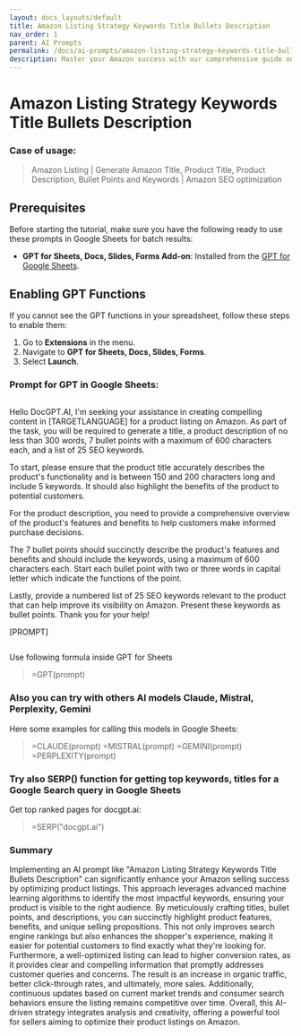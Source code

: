 ```yaml
---
layout: docs_layouts/default
title: Amazon Listing Strategy Keywords Title Bullets Description
nav_order: 1
parent: AI Prompts
permalink: /docs/ai-prompts/amazon-listing-strategy-keywords-title-bullets-description
description: Master your Amazon success with our comprehensive guide on Listing Strategy. Learn to optimize Keywords, craft compelling Titles and Bullets, and perfect your Description. Boost visibility, drive sales, and outperform competitors. Unlock the secrets of effective Amazon listings today!
---
```


# Amazon Listing Strategy Keywords Title Bullets Description

### Case of usage:
> Amazon Listing | Generate Amazon Title, Product Title, Product Description, Bullet Points and Keywords | Amazon SEO optimization

## Prerequisites

Before starting the tutorial, make sure you have the following ready to use these prompts in Google Sheets for batch results:

- **GPT for Sheets, Docs, Slides, Forms Add-on**: Installed from the [GPT for Google Sheets](https://workspace.google.com/u/0/marketplace/app/gpt_for_sheets_docs_forms_slides/466607203252).

## Enabling GPT Functions

If you cannot see the GPT functions in your spreadsheet, follow these steps to enable them:

1. Go to **Extensions** in the menu.
2. Navigate to **GPT for Sheets, Docs, Slides, Forms**.
3. Select **Launch**.


### Prompt for GPT in Google Sheets:
```shell
```
Hello DocGPT.AI, I'm seeking your assistance in creating compelling content in [TARGETLANGUAGE] for a product listing on Amazon. As part of the task, you will be required to generate a title, a product description of no less than 300 words, 7 bullet points with a maximum of 600 characters each, and a list of 25 SEO keywords.

To start, please ensure that the product title accurately describes the product's functionality and is between 150 and 200 characters long and include 5 keywords. It should also highlight the benefits of the product to potential customers.

For the product description, you need to provide a comprehensive overview of the product's features and benefits to help customers make informed purchase decisions.

The 7 bullet points should succinctly describe the product's features and benefits and should include the keywords, using a maximum of 600 characters each. Start each bullet point with two or three words in capital letter which indicate the functions of the point.

Lastly, provide a numbered list of 25 SEO keywords relevant to the product that can help improve its visibility on Amazon. Present these keywords as bullet points. Thank you for your help!

[PROMPT]
```
```

Use following formula inside GPT for Sheets
> =GPT(prompt)

### Also you can try with others AI models Claude, Mistral, Perplexity, Gemini
Here some examples for calling this models in Google Sheets:

> =CLAUDE(prompt)
> =MISTRAL(prompt)
> =GEMINI(prompt)
> =PERPLEXITY(prompt)


### Try also SERP() function for getting top keywords, titles for a Google Search query in Google Sheets

Get top ranked pages for docgpt.ai:

> =SERP("docgpt.ai")



### Summary
Implementing an AI prompt like "Amazon Listing Strategy Keywords Title Bullets Description" can significantly enhance your Amazon selling success by optimizing product listings. This approach leverages advanced machine learning algorithms to identify the most impactful keywords, ensuring your product is visible to the right audience. By meticulously crafting titles, bullet points, and descriptions, you can succinctly highlight product features, benefits, and unique selling propositions. This not only improves search engine rankings but also enhances the shopper's experience, making it easier for potential customers to find exactly what they're looking for. Furthermore, a well-optimized listing can lead to higher conversion rates, as it provides clear and compelling information that promptly addresses customer queries and concerns. The result is an increase in organic traffic, better click-through rates, and ultimately, more sales. Additionally, continuous updates based on current market trends and consumer search behaviors ensure the listing remains competitive over time. Overall, this AI-driven strategy integrates analysis and creativity, offering a powerful tool for sellers aiming to optimize their product listings on Amazon.
